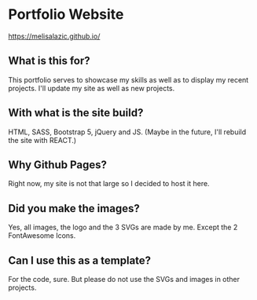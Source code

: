 # Portfolio Website
https://melisalazic.github.io/


## What is this for?
This portfolio serves to showcase my skills as well as to display my recent projects. I'll update my site as well as new projects.


## With what is the site build?
HTML, SASS, Bootstrap 5, jQuery and JS. 
(Maybe in the future, I'll rebuild the site with REACT.)


## Why Github Pages?
Right now, my site is not that large so I decided to host it here.


## Did you make the images?
Yes, all images, the logo and the 3 SVGs are made by me. Except the 2 FontAwesome Icons.


## Can I use this as a template?
For the code, sure. But please do not use the SVGs and images in other projects.
